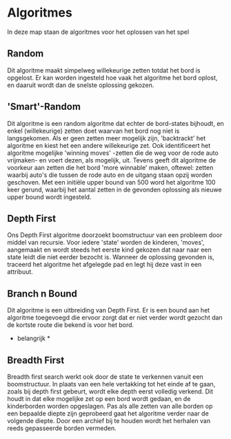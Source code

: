 # Algoritmes
In deze map staan de algoritmes voor het oplossen van het spel

## Random
Dit algoritme maakt simpelweg willekeurige zetten totdat het bord is opgelost. Er kan worden ingesteld hoe vaak het algoritme het bord oplost, en daaruit wordt dan de snelste oplossing gekozen.

## 'Smart'-Random
Dit algoritme is een random algoritme dat echter de bord-states bijhoudt, en enkel (willekeurige) zetten doet waarvan het bord nog niet is langsgekomen. Als er geen zetten meer mogelijk zijn, 'backtrackt' het algoritme en kiest het een andere willekeurige zet. Ook identificeert het algoritme mogelijke 'winning moves' -zetten die de weg voor de rode auto vrijmaken- en voert dezen, als mogelijk, uit. Tevens geeft dit algoritme de voorkeur aan zetten die het bord 'more winnable' maken, oftewel: zetten waarbij auto's die tussen de rode auto en de uitgang staan opzij worden geschoven. Met een initiële upper bound van 500 word het algoritme 100 keer gerund, waarbij het aantal zetten in de gevonden oplossing als nieuwe upper bound wordt ingesteld.

## Depth First
Ons Depth First algoritme doorzoekt boomstructuur van een probleem door middel van recursie. Voor iedere 'state' worden de kinderen, 'moves', aangemaakt en wordt steeds het eerste kind gekozen dat naar naar een state leidt die niet eerder bezocht is. Wanneer de oplossing gevonden is, traceerd het algoritme het afgelegde pad en legt hij deze vast in een attribuut. 

## Branch n Bound
Dit algoritme is een uitbreiding van Depth First. Er is een bound aan het algoritme toegevoegd die ervoor zorgt dat er niet verder wordt gezocht dan de kortste route die bekend is voor het bord. 

* belangrijk *

## Breadth First
Breadth first search werkt ook door de state te verkennen vanuit een boomstructuur. In plaats van een hele vertakking tot het einde af te gaan, zoals bij depth first gebeurt, wordt elke depth eerst volledig verkend. Dit houdt in dat elke mogelijke zet op een bord wordt gedaan, en de kinderborden worden opgeslagen. Pas als alle zetten van alle borden op een bepaalde diepte zijn geprobeerd gaat het algoritme verder naar de volgende diepte. Door een archief bij te houden wordt het herhalen van reeds gepasseerde borden vermeden.
